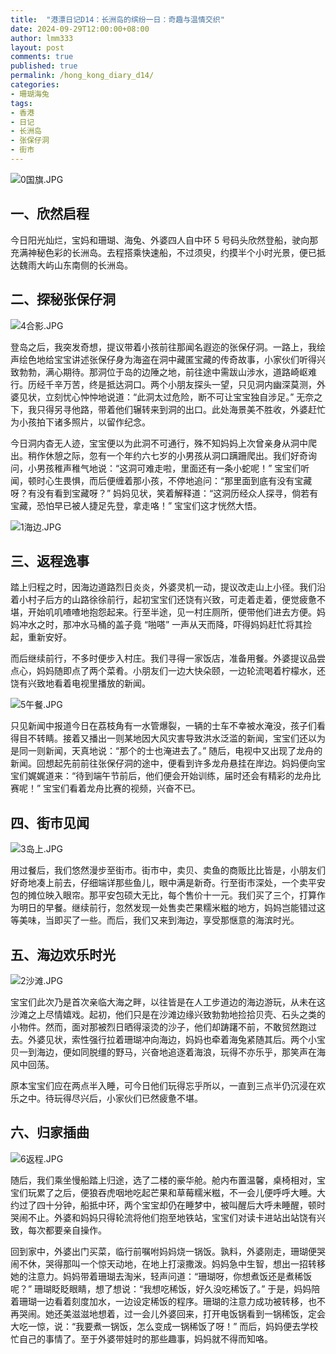 ```yaml
---
title:  "港漂日记D14：长洲岛的缤纷一日：奇趣与温情交织"
date: 2024-09-29T12:00:00+08:00
author: lmm333
layout: post
comments: true
published: true
permalink: /hong_kong_diary_d14/
categories:
- 珊瑚海兔
tags:
- 香港
- 日记
- 长洲岛
- 张保仔洞
- 街市
---
```

![0国旗.JPG](../images/2024-09-29-hong_kong_diary_d14/0国旗.JPG)

## 一、欣然启程
今日阳光灿烂，宝妈和珊瑚、海兔、外婆四人自中环 5 号码头欣然登船，驶向那充满神秘色彩的长洲岛。去程搭乘快速船，不过须臾，约摸半个小时光景，便已抵达魏雨大屿山东南侧的长洲岛。

<!--more-->

## 二、探秘张保仔洞
![4合影.JPG](../images/2024-09-29-hong_kong_diary_d14/4合影.JPG)

登岛之后，我突发奇想，提议带着小孩前往那闻名遐迩的张保仔洞。一路上，我绘声绘色地给宝宝讲述张保仔身为海盗在洞中藏匿宝藏的传奇故事，小家伙们听得兴致勃勃，满心期待。那洞位于岛的边陲之地，前往途中需跋山涉水，道路崎岖难行。历经千辛万苦，终是抵达洞口。两个小朋友探头一望，只见洞内幽深莫测，外婆见状，立刻忧心忡忡地说道：“此洞太过危险，断不可让宝宝独自涉足。” 无奈之下，我只得另寻他路，带着他们辗转来到洞的出口。此处海景美不胜收，外婆赶忙为小孩拍下诸多照片，以留作纪念。

今日洞内杳无人迹，宝宝便以为此洞不可通行，殊不知妈妈上次曾亲身从洞中爬出。稍作休憩之际，忽有一个年约六七岁的小男孩从洞口蹒跚爬出。我们好奇询问，小男孩稚声稚气地说：“这洞可难走啦，里面还有一条小蛇呢！” 宝宝们听闻，顿时心生畏惧，而后便缠着那小孩，不停地追问：“那里面到底有没有宝藏呀？有没有看到宝藏呀？” 妈妈见状，笑着解释道：“这洞历经众人探寻，倘若有宝藏，恐怕早已被人捷足先登，拿走咯！” 宝宝们这才恍然大悟。

![1海边.JPG](../images/2024-09-29-hong_kong_diary_d14/1海边.JPG)

## 三、返程逸事

踏上归程之时，因海边道路烈日炎炎，外婆灵机一动，提议改走山上小径。我们沿着小村子后方的山路徐徐前行，起初宝宝们还饶有兴致，可走着走着，便觉疲惫不堪，开始叽叽喳喳地抱怨起来。行至半途，见一村庄厕所，便带他们进去方便。妈妈冲水之时，那冲水马桶的盖子竟 “啪嗒” 一声从天而降，吓得妈妈赶忙将其捡起，重新安好。

而后继续前行，不多时便步入村庄。我们寻得一家饭店，准备用餐。外婆提议品尝点心，妈妈随即点了两个菜肴。小朋友们一边大快朵颐，一边轮流喝着柠檬水，还饶有兴致地看着电视里播放的新闻。

![5午餐.JPG](../images/2024-09-29-hong_kong_diary_d14/5午餐.JPG)

只见新闻中报道今日在荔枝角有一水管爆裂，一辆的士车不幸被水淹没，孩子们看得目不转睛。接着又播出一则某地因大风灾害导致洪水泛滥的新闻，宝宝们还以为是同一则新闻，天真地说：“那个的士也淹进去了。” 随后，电视中又出现了龙舟的新闻。回想起先前前往张保仔洞的途中，便看到许多龙舟悬挂在岸边。妈妈便向宝宝们娓娓道来：“待到端午节前后，他们便会开始训练，届时还会有精彩的龙舟比赛呢！” 宝宝们看着龙舟比赛的视频，兴奋不已。

## 四、街市见闻

![3岛上.JPG](../images/2024-09-29-hong_kong_diary_d14/3岛上.JPG)

用过餐后，我们悠然漫步至街市。街市中，卖贝、卖鱼的商贩比比皆是，小朋友们好奇地凑上前去，仔细端详那些鱼儿，眼中满是新奇。行至街市深处，一个卖平安包的摊位映入眼帘。那平安包硕大无比，每个售价十一元。我们买了三个，打算作为明日的早餐。继续前行，忽然发现一处售卖芒果糯米糍的地方，妈妈岂能错过这等美味，当即买了一些。而后，我们又来到海边，享受那惬意的海滨时光。

## 五、海边欢乐时光

![2沙滩.JPG](../images/2024-09-29-hong_kong_diary_d14/2沙滩.JPG)

宝宝们此次乃是首次亲临大海之畔，以往皆是在人工步道边的海边游玩，从未在这沙滩之上尽情嬉戏。起初，他们只是在沙滩边缘兴致勃勃地捡拾贝壳、石头之类的小物件。然而，面对那被烈日晒得滚烫的沙子，他们却踌躇不前，不敢贸然跑过去。外婆见状，索性强行拉着珊瑚冲向海边，妈妈也牵着海兔紧随其后。两个小宝贝一到海边，便如同脱缰的野马，兴奋地追逐着海浪，玩得不亦乐乎，那笑声在海风中回荡。

原本宝宝们应在两点半入睡，可今日他们玩得忘乎所以，一直到三点半仍沉浸在欢乐之中。待玩得尽兴后，小家伙们已然疲惫不堪。

## 六、归家插曲

![6返程.JPG](../images/2024-09-29-hong_kong_diary_d14/6返程.JPG)

随后，我们乘坐慢船踏上归途，选了二楼的豪华舱。舱内布置温馨，桌椅相对，宝宝们玩累了之后，便狼吞虎咽地吃起芒果和草莓糯米糍，不一会儿便呼呼大睡。大约过了四十分钟，船抵中环，两个宝宝却仍在睡梦中，被叫醒后大呼未睡醒，顿时哭闹不止。外婆和妈妈只得轮流将他们抱至地铁站，宝宝们对读卡进站出站饶有兴致，每次都要亲自操作。

回到家中，外婆出门买菜，临行前嘱咐妈妈烧一锅饭。孰料，外婆刚走，珊瑚便哭闹不休，哭得那叫一个惊天动地，在地上打滚撒泼。妈妈急中生智，想出一招转移她的注意力。妈妈带着珊瑚去淘米，轻声问道：“珊瑚呀，你想煮饭还是煮稀饭呢？” 珊瑚眨眨眼睛，想了想说：“我想吃稀饭，好久没吃稀饭了。” 于是，妈妈陪着珊瑚一边看着刻度加水，一边设定稀饭的程序。珊瑚的注意力成功被转移，也不再哭闹。她还美滋滋地想着，过一会儿外婆回来，打开电饭锅看到一锅稀饭，定会大吃一惊，说：“我要煮一锅饭，怎么变成一锅稀饭了呀！” 而后，妈妈便去学校忙自己的事情了。至于外婆带娃时的那些趣事，妈妈就不得而知咯。
